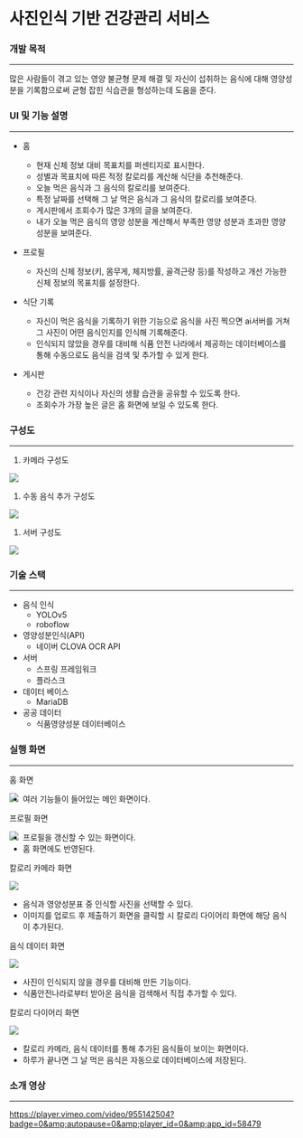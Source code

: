 # 사진인식 기반 건강관리 서비스

### 개발 목적

---

많은 사람들이 겪고 있는 영양 불균형 문제 해결 및 자신이 섭취하는 음식에 대해 영양성분을 기록함으로써 균형 잡힌 식습관을 형성하는데 도움을 준다.

### UI 및 기능 설명

---

- 홈
    - 현재 신체 정보 대비 목표치를 퍼센티지로 표시한다.
    - 성별과 목표치에 따른 적정 칼로리를 계산해 식단을 추천해준다.
    - 오늘 먹은 음식과 그 음식의 칼로리를 보여준다.
    - 특정 날짜를 선택해 그 날 먹은 음식과 그 음식의 칼로리를 보여준다.
    - 게시판에서 조회수가 많은 3개의 글을 보여준다.
    - 내가 오늘 먹은 음식의 영양 성분을 계산해서 부족한 영양 성분과 초과한 영양 성분을 보여준다.

- 프로필
    - 자신의 신체 정보(키, 몸무게, 체지방률, 골격근량 등)를 작성하고 개선 가능한 신체 정보의 목표치를 설정한다.

- 식단 기록
    - 자신이 먹은 음식을 기록하기 위한 기능으로 음식을 사진 찍으면 ai서버를 거쳐 그 사진이 어떤 음식인지를 인식해 기록해준다.
    - 인식되지 않았을 경우를 대비해 식품 안전 나라에서 제공하는 데이터베이스를 통해 수동으로도 음식을 검색 및 추가할 수 있게 한다.

- 게시판
    - 건강 관련 지식이나 자신의 생활 습관을 공유할 수 있도록 한다.
    - 조회수가 가장 높은 글은 홈 화면에 보일 수 있도록 한다.

### 구성도

---

1. 카메라 구성도

<img src="./4.Images/structure1.png">

1. 수동 음식 추가 구성도

<img src="./4.Images/structure2.png">

1. 서버 구성도

<img src="./4.Images/structure3.png">

### 기술 스택

---

- 음식 인식
    - YOLOv5
    - roboflow
- 영양성분인식(API)
    - 네이버 CLOVA OCR API
- 서버
    - 스프링 프레임워크
    - 플라스크
- 데이터 베이스
    - MariaDB
- 공공 데이터
    - 식품영양성분 데이터베이스

### 실행 화면

---

홈 화면

<img align="left" src="./4.Images/index.png">

- 여러 기능들이 들어있는 메인 화면이다.

프로필 화면

<img align="left" src="./4.Images/profile.png">

- 프로필을 갱신할 수 있는 화면이다.
- 홈 화면에도 반영된다.

칼로리 카메라 화면

<img src="./4.Images/camera.png">

- 음식과 영양성분표 중 인식할 사진을 선택할 수 있다.
- 이미지를 업로드 후 제출하기 화면을 클릭할 시 칼로리 다이어리 화면에 해당 음식이 추가된다.

음식 데이터 화면

<img src="./4.Images/selfadd.png">

- 사진이 인식되지 않을 경우를 대비해 만든 기능이다.
- 식품안전나라로부터 받아온 음식을 검색해서 직접 추가할 수 있다.

칼로리 다이어리 화면

<img src="./4.Images/result.png">

- 칼로리 카메라, 음식 데이터를 통해 추가된 음식들이 보이는 화면이다.
- 하루가 끝나면 그 날 먹은 음식은 자동으로 데이터베이스에 저장된다.

### 소개 영상

---

https://player.vimeo.com/video/955142504?badge=0&amp;autopause=0&amp;player_id=0&amp;app_id=58479

